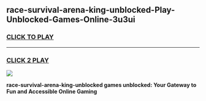 
## race-survival-arena-king-unblocked-Play-Unblocked-Games-Online-3u3ui
<h3>
<a href="https://premium76.site?title=race-survival-arena-king-unblocked&ref=25A">CLICK TO PLAY</a></h3>
<hr>

<h3>
<a href="https://premium76.site?title=race-survival-arena-king-unblocked&ref=25A">CLICK 2 PLAY</a>
  
</h3>

<a href="https://premium76.site?title=race-survival-arena-king-unblocked&ref=25A"><img src="https://clearcache.store/games.png"></a>


**race-survival-arena-king-unblocked games unblocked: Your Gateway to Fun and Accessible Online Gaming**
